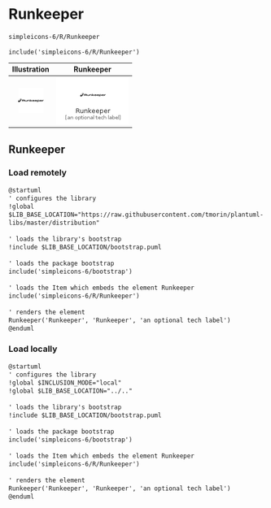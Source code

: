 # Runkeeper


```text
simpleicons-6/R/Runkeeper
```

```text
include('simpleicons-6/R/Runkeeper')
```



| Illustration | Runkeeper |
| :---: | :---: |
| ![illustration for Illustration](../../simpleicons-6/R/Runkeeper.png) | ![illustration for Runkeeper](../../simpleicons-6/R/Runkeeper.Local.png) |




## Runkeeper

### Load remotely
```plantuml
@startuml
' configures the library
!global $LIB_BASE_LOCATION="https://raw.githubusercontent.com/tmorin/plantuml-libs/master/distribution"

' loads the library's bootstrap
!include $LIB_BASE_LOCATION/bootstrap.puml

' loads the package bootstrap
include('simpleicons-6/bootstrap')

' loads the Item which embeds the element Runkeeper
include('simpleicons-6/R/Runkeeper')

' renders the element
Runkeeper('Runkeeper', 'Runkeeper', 'an optional tech label')
@enduml
```

### Load locally
```plantuml
@startuml
' configures the library
!global $INCLUSION_MODE="local"
!global $LIB_BASE_LOCATION="../.."

' loads the library's bootstrap
!include $LIB_BASE_LOCATION/bootstrap.puml

' loads the package bootstrap
include('simpleicons-6/bootstrap')

' loads the Item which embeds the element Runkeeper
include('simpleicons-6/R/Runkeeper')

' renders the element
Runkeeper('Runkeeper', 'Runkeeper', 'an optional tech label')
@enduml
```

